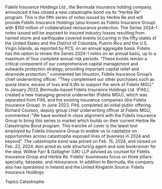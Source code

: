 Fidelis Insurance Holdings Ltd., the Bermuda insurance holding company, announced it has closed a new catastrophe bond via its “Herbie Re” program.
This is the fifth series of notes issued by Herbie Re and will provide Fidelis Insurance Holdings (also known as Fidelis Insurance Group) with $150 million of collateralized reinsurance protection.
The Series 2024-1 notes issued will be exposed to insured industry losses resulting from named storm and earthquake covered events occurring in the fifty states of the United States and the District of Columbia, Puerto Rico and the U.S. Virgin Islands, as reported by PCS, on an annual aggregate basis.
Fidelis has the option to renew the Series 2024-1 notes on an annual basis, up to a maximum of four complete annual risk periods.
“These bonds remain a critical component of our comprehensive capital management and outwards protection strategy, providing important capital relief and downside protection,” commented Ian Houston, Fidelis Insurance Group’s chief underwriting officer. “They complement our other purchases such as quota share, excess of loss and ILWs to support the work of Fidelis MGU.”
In January 2023, Bermuda-based Fidelis Insurance Holdings Ltd. (FIHL), created a new managing general underwriter (Fidelis MGU), which was separated from FIHL and the existing insurance companies (the Fidelis Insurance Group). In June 2023, FIHL completed an initial public offering.
Richard Coulson, deputy group chief underwriting officer at Fidelis MGU, commented :”We have worked in close alignment with the Fidelis Insurance Group to bring this series to market which builds on their current Herbie Re Catastrophe Bond program. This tranche of cover is the latest tool employed by Fidelis Insurance Group to enable us to capitalize on opportunities across catastrophe exposed lines of business in 2024 and beyond”.
The catastrophe bond was priced on Feb. 15, 2024, and closed on Feb. 22, 2024. Aon acted as sole structuring agent and sole bookrunner for the deal. Willkie Farr & Gallagher (UK) LLP advised as counsel for Fidelis Insurance Group and Herbie Re.
Fidelis’ businesses focus on three pillars: specialty, bespoke, and reinsurance. In addition to Bermuda, the company also has operations in Ireland and the United Kingdom
Source: Fidelis Insurance Holdings

Topics
Catastrophe

